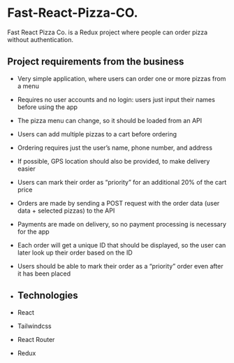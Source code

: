 # Fast-React-Pizza-CO.

Fast React Pizza Co. is a Redux project where people can order pizza without authentication.


## Project requirements from the business

- Very simple application, where users can order one or more pizzas from a menu
- Requires no user accounts and no login: users just input their names before using the app
- The pizza menu can change, so it should be loaded from an API
- Users can add multiple pizzas to a cart before ordering
- Ordering requires just the user’s name, phone number, and address
- If possible, GPS location should also be provided, to make delivery easier
- Users can mark their order as “priority” for an additional 20% of the cart price
- Orders are made by sending a POST request with the order data (user data + selected pizzas) to the API
- Payments are made on delivery, so no payment processing is necessary for the app
- Each order will get a unique ID that should be displayed, so the user can later look up their order based on the ID
- Users should be able to mark their order as a “priority” order even after it has been placed
  

- ## Technologies

- React
- Tailwindcss
- React Router
- Redux
